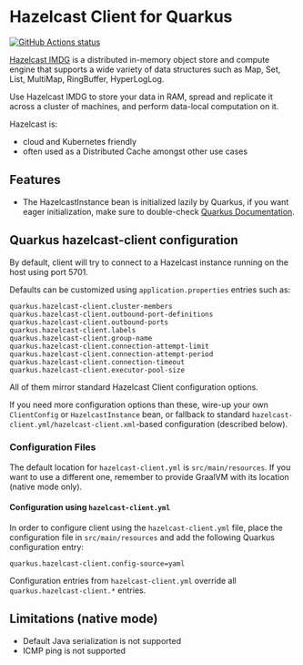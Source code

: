 # Hazelcast Client for Quarkus

<a href="https://github.com/actions/toolkit"><img alt="GitHub Actions status" src="https://github.com/pivovarit/quarkus-hazelcast-client-extension/workflows/build/badge.svg"></a>

[Hazelcast IMDG](https://hazelcast.com/products/imdg/) is a distributed in-memory object store and compute engine that supports a wide variety of data structures such as Map, Set, List, MultiMap, RingBuffer, HyperLogLog. 

Use Hazelcast IMDG to store your data in RAM, spread and replicate it across a cluster of machines, and perform data-local computation on it. 

Hazelcast is:
- cloud and Kubernetes friendly
- often used as a Distributed Cache amongst other use cases

## Features
- The HazelcastInstance bean is initialized lazily by Quarkus, if you want eager initialization, make sure to double-check [Quarkus Documentation](https://quarkus.io/guides/cdi-reference#eager-instantiation-of-beans). 

## Quarkus hazelcast-client configuration

By default, client will try to connect to a Hazelcast instance running on the host using port 5701.

Defaults can be customized using `application.properties` entries such as:

    quarkus.hazelcast-client.cluster-members
    quarkus.hazelcast-client.outbound-port-definitions
    quarkus.hazelcast-client.outbound-ports
    quarkus.hazelcast-client.labels
    quarkus.hazelcast-client.group-name
    quarkus.hazelcast-client.connection-attempt-limit
    quarkus.hazelcast-client.connection-attempt-period
    quarkus.hazelcast-client.connection-timeout
    quarkus.hazelcast-client.executor-pool-size

All of them mirror standard Hazelcast Client configuration options.

If you need more configuration options than these, wire-up your own `ClientConfig` or `HazelcastInstance` bean, or fallback to standard `hazelcast-client.yml/hazelcast-client.xml`-based configuration (described below). 

### Configuration Files

The default location for `hazelcast-client.yml` is `src/main/resources`. If you want to use a different one, remember to provide GraalVM with its location (native mode only).

#### Configuration using `hazelcast-client.yml`

In order to configure client using the `hazelcast-client.yml` file, place the configuration file in `src/main/resources` and add the following Quarkus configuration entry:

    quarkus.hazelcast-client.config-source=yaml
    
Configuration entries from `hazelcast-client.yml` override all `quarkus.hazelcast-client.*` entries.

## Limitations (native mode)
- Default Java serialization is not supported
- ICMP ping is not supported